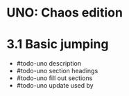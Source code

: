# UNO: Chaos edition
# 3.1 Basic jumping
- #todo-uno description
- #todo-uno section headings
- #todo-uno fill out sections
- #todo-uno update used by
